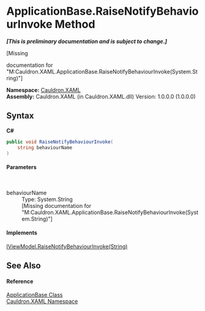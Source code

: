 # ApplicationBase.RaiseNotifyBehaviourInvoke Method 
 _**\[This is preliminary documentation and is subject to change.\]**_

\[Missing <summary> documentation for "M:Cauldron.XAML.ApplicationBase.RaiseNotifyBehaviourInvoke(System.String)"\]

**Namespace:**&nbsp;<a href="N_Cauldron_XAML">Cauldron.XAML</a><br />**Assembly:**&nbsp;Cauldron.XAML (in Cauldron.XAML.dll) Version: 1.0.0.0 (1.0.0.0)

## Syntax

**C#**<br />
``` C#
public void RaiseNotifyBehaviourInvoke(
	string behaviourName
)
```


#### Parameters
&nbsp;<dl><dt>behaviourName</dt><dd>Type: System.String<br />\[Missing <param name="behaviourName"/> documentation for "M:Cauldron.XAML.ApplicationBase.RaiseNotifyBehaviourInvoke(System.String)"\]</dd></dl>

#### Implements
<a href="M_Cauldron_XAML_ViewModels_IViewModel_RaiseNotifyBehaviourInvoke">IViewModel.RaiseNotifyBehaviourInvoke(String)</a><br />

## See Also


#### Reference
<a href="T_Cauldron_XAML_ApplicationBase">ApplicationBase Class</a><br /><a href="N_Cauldron_XAML">Cauldron.XAML Namespace</a><br />